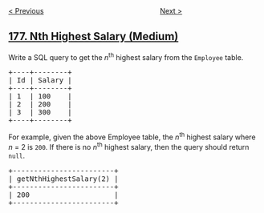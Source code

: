 <!--|This file generated by command(leetcode description); DO NOT EDIT.    |-->
<!--+----------------------------------------------------------------------+-->
<!--|@author    openset <openset.wang@gmail.com>                           |-->
<!--|@link      https://github.com/openset                                 |-->
<!--|@home      https://github.com/tonymontaro/leetcode-hints                        |-->
<!--+----------------------------------------------------------------------+-->

[< Previous](https://github.com/tonymontaro/leetcode-hints/tree/master/problems/second-highest-salary "Second Highest Salary")
　　　　　　　　　　　　　　　　
[Next >](https://github.com/tonymontaro/leetcode-hints/tree/master/problems/rank-scores "Rank Scores")

## [177. Nth Highest Salary (Medium)](https://leetcode.com/problems/nth-highest-salary "第N高的薪水")

<p>Write a SQL query to get the <em>n</em><sup>th</sup> highest salary from the <code>Employee</code> table.</p>

<pre>
+----+--------+
| Id | Salary |
+----+--------+
| 1  | 100    |
| 2  | 200    |
| 3  | 300    |
+----+--------+
</pre>

<p>For example, given the above Employee table, the <em>n</em><sup>th</sup> highest salary where <em>n</em> = 2 is <code>200</code>. If there is no <em>n</em><sup>th</sup> highest salary, then the query should return <code>null</code>.</p>

<pre>
+------------------------+
| getNthHighestSalary(2) |
+------------------------+
| 200                    |
+------------------------+
</pre>
